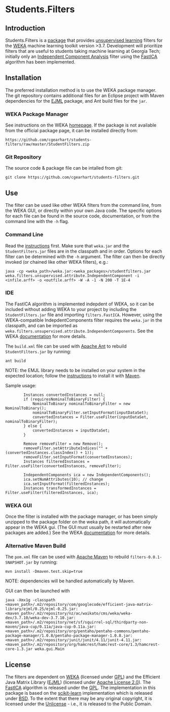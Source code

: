 # Students.Filters

## Introduction

Students.Filters is a [package](http://weka.wikispaces.com/Packages) that provides [unsupervised learning](http://en.wikipedia.org/wiki/Unsupervised_learning) filters for the [WEKA](http://www.cs.waikato.ac.nz/~ml/weka/index.html) machine learning toolkit version >3.7. Development will prioritize filters that are useful to students taking machine learning at Georgia Tech; initially only an [Independent Component Analysis](http://en.wikipedia.org/wiki/Independent_component_analysis) filter using the [FastICA](http://research.ics.aalto.fi/ica/newindex.shtml) algorithm has been implemented.

## Installation

The preferred installation method is to use the WEKA package manager. The git repository contains additional files for an Eclipse project with Maven dependencies for the [EJML](https://code.google.com/p/efficient-java-matrix-library/) package, and Ant build files for the `jar`.

### WEKA Package Manager

See instructions on the WEKA [homepage](http://weka.wikispaces.com/How+do+I+use+the+package+manager%3F). If the package is not available from the official package page, it can be installed directly from: 

    https://github.com/cgearhart/students-filters/raw/master/StudentFilters.zip

### Git Repository

The source code & package file can be intalled from git:

    git clone https://github.com/cgearhart/students-filters.git

## Use

The filter can be used like other WEKA filters from the command line, from the WEKA GUI, or directly within your own Java code. The specific options for each file can be found in the source code, documentation, or from the command line with the `-h` flag.

### Command Line

Read the [instructions](http://weka.wikispaces.com/How+do+I+use+WEKA+from+command+line%3F) first. Make sure that `weka.jar` and the `StudentFilters.jar` files are in the classpath and in order. Options for each filter can be determined with the `-h` argument. The filter can then be directly invoked (or chained like other WEKA filters), e.g.:

    java -cp <weka_path>/weka.jar:<weka_packages>/studentfilters.jar weka.filters.unsupervised.attribute.IndependentComponent -i <infile.arff> -o <outfile.arff> -W -A -1 -N 200 -T 1E-4

### IDE

The FastICA algorithm is implemented indepdent of WEKA, so it can be included without adding WEKA to your project by including the `StudentFilters.jar` file and importing `filters.FastICA`. However, using the WEKA-compatible IndepdentComponents filter  requires the `weka.jar` in the classpath, and can be imported as `weka.filters.unsupervised.attribute.IndependentComponents`. See the WEKA [documentation](http://weka.wikispaces.com/Use+WEKA+in+your+Java+code) for more details.

The `build.xml` file can be used with [Apache Ant](http://ant.apache.org/) to rebuild `StudentFilters.jar` by running:

    ant build

NOTE: the EMJL library needs to be installed on your system in the expected location; follow the [instructions](https://code.google.com/p/efficient-java-matrix-library/) to install it with [Maven](http://maven.apache.org/).

Sample usage:
```
		Instances convertedInstances = null;
		if (requiresNominalToBinaryFilter) {
			NominalToBinary nominalToBinaryFilter = new NominalToBinary();
			nominalToBinaryFilter.setInputFormat(inputDataSet);
			convertedInstances = Filter.useFilter(inputDataSet, nominalToBinaryFilter);
		} else {
			convertedInstances = inputDataSet;
		}

		Remove removeFilter = new Remove();
		removeFilter.setAttributeIndices("" + (convertedInstances.classIndex() + 1));
		removeFilter.setInputFormat(convertedInstances);
		Instances filteredInstances = Filter.useFilter(convertedInstances, removeFilter);

		IndependentComponents ica = new IndependentComponents();
		ica.setNumAttributes(10); // change
		ica.setInputFormat(filteredInstances);
		Instances transformedInstances = Filter.useFilter(filteredInstances, ica);
```


### WEKA GUI

Once the filter is installed with the package manager, or has been simply unzipped to the package folder on the weka path, it will automatically appear in the WEKA gui. (The GUI must usually be restarted after new packages are added.) See the WEKA [documentation](http://weka.wikispaces.com/How+do+I+use+the+package+manager%3F) for more details.

### Alternative Maven Build

The `pom.xml` file can be used with [Apache Maven](http://maven.apache.org/) to rebuild `filters-0.0.1-SNAPSHOT.jar` by running:

    mvn install -Dmaven.test.skip=true

NOTE: dependencies will be handled automatically by Maven.

GUI can then be launched with

	java -Xmx1g -classpath <maven_path>/.m2/repository/com/googlecode/efficient-java-matrix-library/ejml/0.25/ejml-0.25.jar:<maven_path>/.m2/repository/nz/ac/waikato/cms/weka/weka-dev/3.7.10/weka-dev-3.7.10.jar:<maven_path>/.m2/repository/net/sf/squirrel-sql/thirdparty-non-maven/java-cup/0.11a/java-cup-0.11a.jar:<maven_path>/.m2/repository/org/pentaho/pentaho-commons/pentaho-package-manager/1.0.8/pentaho-package-manager-1.0.8.jar:<maven_path>/.m2/repository/junit/junit/4.11/junit-4.11.jar:<maven_path>/.m2/repository/org/hamcrest/hamcrest-core/1.3/hamcrest-core-1.3.jar weka.gui.Main

## License

The filters are dependent on [WEKA](http://www.cs.waikato.ac.nz/~ml/weka/index.html) (licensed under [GPL](http://www.gnu.org/licenses/gpl.html)) and the Efficient Java Matrix Library ([EJML](https://code.google.com/p/efficient-java-matrix-library/)) (licensed under [Apache License 2.0](http://www.apache.org/licenses/LICENSE-2.0)). The [FastICA](http://research.ics.aalto.fi/ica/newindex.shtml) algorithm is released under the [GPL](http://research.ics.aalto.fi/ica/fastica/about.shtml). The implementation in this package is based on the [scikit-learn](http://scikit-learn.org/stable/index.html) implementation which is released under [BSD](https://github.com/scikit-learn/scikit-learn/blob/master/COPYING). To the extent that there may be any original copyright, it is licensed under the [Unlicense](http://unlicense.org/) - i.e., it is released to the Public Domain.